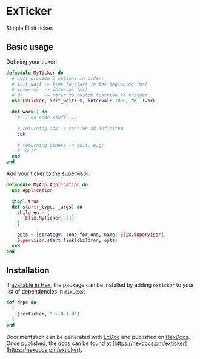 # ExTicker

Simple Elixir ticker.

## Basic usage

Defining your ticker:

```elixir
defmodule MyTicker do
  # must provide 3 options in order:
  # init_wait -> time to start in the beginning (ms)
  # interval  -> interval (ms)
  # do        -> refer to custom function to trigger
  use ExTicker, init_wait: 0, interval: 1000, do: :work

  def work() do
    # .. do some stuff ...

    # returning :ok -> contine ad infinitum
    :ok

    # returning others -> quit, e.g:
    # :quit
  end
end
```

Add your ticker to the supervisor:

```elixir
defmodule MyApp.Application do
  use Application

  @impl true
  def start(_type, _args) do
    children = [
      {Elix.MyTicker, []}
    ]

    opts = [strategy: :one_for_one, name: Elix.Supervisor]
    Supervisor.start_link(children, opts)
  end
end
```

## Installation

If [available in Hex](https://hex.pm/docs/publish), the package can be installed
by adding `exticker` to your list of dependencies in `mix.exs`:

```elixir
def deps do
  [
    {:exticker, "~> 0.1.0"}
  ]
end
```

Documentation can be generated with [ExDoc](https://github.com/elixir-lang/ex_doc)
and published on [HexDocs](https://hexdocs.pm). Once published, the docs can
be found at [https://hexdocs.pm/exticker](https://hexdocs.pm/exticker).
